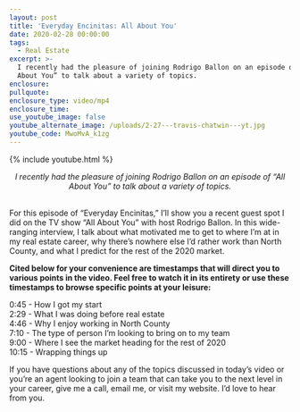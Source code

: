 ```yaml
---
layout: post
title: 'Everyday Encinitas: All About You'
date: 2020-02-28 00:00:00
tags:
  - Real Estate
excerpt: >-
  I recently had the pleasure of joining Rodrigo Ballon on an episode of “All
  About You” to talk about a variety of topics.
enclosure:
pullquote:
enclosure_type: video/mp4
enclosure_time:
use_youtube_image: false
youtube_alternate_image: /uploads/2-27---travis-chatwin---yt.jpg
youtube_code: MwoMvA_k1zg
---
```


{% include youtube.html %}

<center><em>I recently had the pleasure of joining Rodrigo Ballon on an episode of “All About You” to talk about a variety of topics.</em></center>

<br>For this episode of “Everyday Encinitas,” I’ll show you a recent guest spot I did on the TV show “All About You” with host Rodrigo Ballon. In this wide-ranging interview, I talk about what motivated me to get to where I’m at in my real estate career, why there’s nowhere else I’d rather work than North County, and what I predict for the rest of the 2020 market.

**Cited below for your convenience are timestamps that will direct you to various points in the video. Feel free to watch it in its entirety or use these timestamps to browse specific points at your leisure:**

0:45 - How I got my start<br>2:29 - What I was doing before real estate<br>4:46 - Why I enjoy working in North County&nbsp;<br>7:10 - The type of person I’m looking to bring on to my team&nbsp;<br>9:00 - Where I see the market heading for the rest of 2020<br>10:15 - Wrapping things up&nbsp;

If you have questions about any of the topics discussed in today’s video or you’re an agent looking to join a team that can take you to the next level in your career, give me a call, email me, or visit my website. I’d love to hear from you.